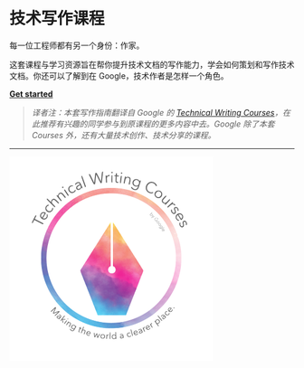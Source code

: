 
# 技术写作课程

每一位工程师都有另一个身份：作家。

这套课程与学习资源旨在帮你提升技术文档的写作能力，学会如何策划和写作技术文档。你还可以了解到在 Google，技术作者是怎样一个角色。

[**Get started**](https://jiekun.github.io/tech-writing/)


> *译者注：本套写作指南翻译自 Google 的 [Technical Writing Courses](https://developers.google.com/tech-writing)，在此推荐有兴趣的同学参与到原课程的更多内容中去。Google 除了本套 Courses 外，还有大量技术创作、技术分享的课程。*

---

![](./static/logo_trans_360.png)
